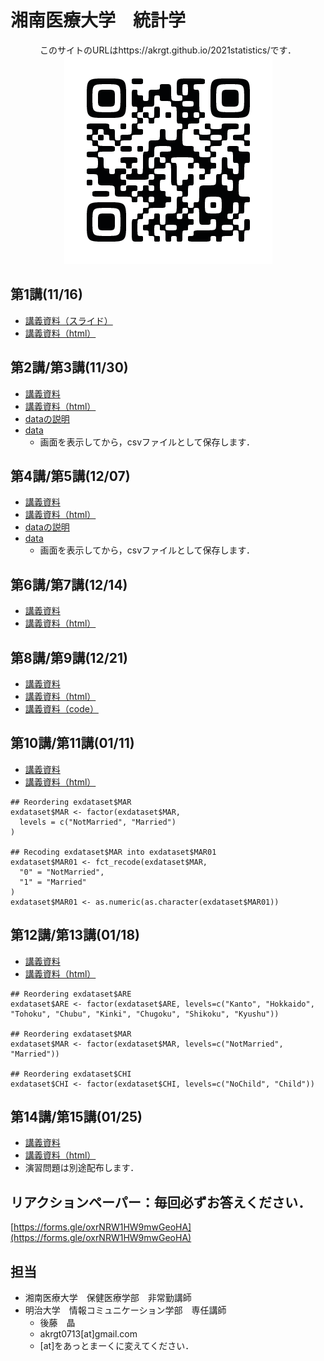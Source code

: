 # 湘南医療大学　統計学

<div style="text-align: center;">このサイトのURLはhttps://akrgt.github.io/2021statistics/です．</div>

<div align="center">
<img src="qr.png" title="講義サイトqrコード">
</div>



## 第1講(11/16)

* [講義資料（スライド）](https://github.com/akrgt/2021statistics/raw/gh-pages/slide/1st.pdf)
* [講義資料（html）](https://akrgt.github.io/2021statistics/page/html_1st.html)



## 第2講/第3講(11/30)

* [講義資料](https://github.com/akrgt/2021statistics/raw/gh-pages/slide/2nd3rd.pdf)
* [講義資料（html）](https://akrgt.github.io/2021statistics/page/html_2nd3rd.html)
* [dataの説明](https://akrgt.github.io/2021statistics/page/data_table.html)
* [data](https://raw.githubusercontent.com/akrgt/2021statistics/gh-pages/data/exdataset.csv)
  * 画面を表示してから，csvファイルとして保存します．



## 第4講/第5講(12/07)

* [講義資料](https://github.com/akrgt/2021statistics/raw/gh-pages/slide/4th5th.pdf)
* [講義資料（html）](https://akrgt.github.io/2021statistics/page/html_4th5th.html)
* [dataの説明](https://akrgt.github.io/2021statistics/page/data_table.html)
* [data](https://raw.githubusercontent.com/akrgt/2021statistics/gh-pages/data/exdataset.csv)
  * 画面を表示してから，csvファイルとして保存します．

  

## 第6講/第7講(12/14)

* [講義資料](https://github.com/akrgt/2021statistics/raw/gh-pages/slide/6th7th.pdf)
* [講義資料（html）](https://akrgt.github.io/2021statistics/page/html_6th7th.html)

  

## 第8講/第9講(12/21)

* [講義資料](https://github.com/akrgt/2021statistics/raw/gh-pages/slide/8th9th.pdf)
* [講義資料（html）](https://akrgt.github.io/2021statistics/page/html_8th9th.html)
* [講義資料（code）](https://github.com/akrgt/2021statistics/blob/gh-pages/code/8th9th.md)


  

## 第10講/第11講(01/11)

* [講義資料](https://github.com/akrgt/2021statistics/raw/gh-pages/slide/10th11th.pdf)
* [講義資料（html）](https://akrgt.github.io/2021statistics/page/html_10th11th.html)
  
```
## Reordering exdataset$MAR
exdataset$MAR <- factor(exdataset$MAR,
  levels = c("NotMarried", "Married")
)

## Recoding exdataset$MAR into exdataset$MAR01
exdataset$MAR01 <- fct_recode(exdataset$MAR,
  "0" = "NotMarried",
  "1" = "Married"
)
exdataset$MAR01 <- as.numeric(as.character(exdataset$MAR01))
```

## 第12講/第13講(01/18)

* [講義資料](https://github.com/akrgt/2021statistics/raw/gh-pages/slide/12th13th.pdf)
* [講義資料（html）](https://akrgt.github.io/2021statistics/page/html_12th13th.html)


```
## Reordering exdataset$ARE
exdataset$ARE <- factor(exdataset$ARE, levels=c("Kanto", "Hokkaido", "Tohoku", "Chubu", "Kinki", "Chugoku", "Shikoku", "Kyushu"))

## Reordering exdataset$MAR
exdataset$MAR <- factor(exdataset$MAR, levels=c("NotMarried", "Married"))

## Reordering exdataset$CHI
exdataset$CHI <- factor(exdataset$CHI, levels=c("NoChild", "Child"))
```


## 第14講/第15講(01/25)
* [講義資料](https://github.com/akrgt/2021statistics/raw/gh-pages/slide/14th15th.pdf)
* [講義資料（html）](https://akrgt.github.io/2021statistics/page/html_14th15th.html)
* 演習問題は別途配布します．



## リアクションペーパー：毎回必ずお答えください．

[https://forms.gle/oxrNRW1HW9mwGeoHA](https://forms.gle/oxrNRW1HW9mwGeoHA)



## 担当

- 湘南医療大学　保健医療学部　非常勤講師
- 明治大学　情報コミュニケーション学部　専任講師
  - 後藤　晶
  - akrgt0713[at]gmail.com
  - [at]をあっとまーくに変えてください．
